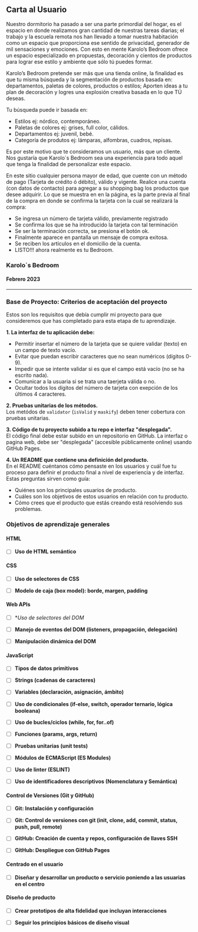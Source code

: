 ## Carta al Usuario

Nuestro dormitorio ha pasado a ser una parte primordial del hogar, es el espacio en donde realizamos gran cantidad de nuestras tareas diarias; el trabajo y la escuela remota nos han llevado a tomar nuestra habitación como un espacio que proporciona ese sentido de privacidad, generador de mil sensaciones y emociones. Con esto en mente Karolo’s Bedroom ofrece un espacio especializado en propuestas, decoración y cientos de productos para lograr ese estilo y ambiente que sólo tú puedes formar.

Karolo’s Bedroom pretende ser más que una tienda online, la finalidad es que tu misma búsqueda y la segmentación de productos basada en: departamentos, paletas de colores, productos o estilos; Aporten ideas a tu plan  de decoración y logres una explosión creativa basada en lo que TÚ deseas.

Tu búsqueda puede ir basada en: 

* Estilos
ej: nórdico, contemporáneo.
* Paletas de colores 
ej: grises, full color, cálidos.
* Departamentos
ej: juvenil, bebé.
* Categoría de produtos
ej: lámparas, alfombras, cuadros, repisas.

Es por este motivo que te consideramos un usuario, más que un cliente. Nos gustaría que Karolo´s Bedroom sea una experiencia para todo aquel que tenga la finalidad de personalizar este espacio.

En este sitio cualquier persona mayor de edad, que cuente con un método de pago (Tarjeta de crédito ó débito), válido y vigente. Realice una cuenta (con datos de contacto) para agregar a su shopping bag los productos que desee adquirir. Lo que se muestra en en la página, es la parte previa al final de la compra en donde se confirma la tarjeta con la cual se realizará la compra:  

* Se ingresa un número de tarjeta válido, previamente registrado
* Se confirma los que se ha introducido la tarjeta con tal terminación
* Se ser la terminación correcta, se presiona el botón ok.
* Finalmente aparece en pantalla un mensaje de compra exitosa.
* Se reciben los artículos en el domicilio de la cuenta.
* LISTO!!! ahora realmente es tu Bedroom.

### Karolo´s Bedroom 
#### Febrero 2023

***


### Base de Proyecto: Criterios de aceptación del proyecto

Estos son los requisitos que debía cumplir mi proyecto para que consideremos que has completado para esta etapa de tu aprendizaje.

**1. La interfaz de tu aplicación debe:**

* Permitir insertar el número de la tarjeta que se quiere validar (texto) en un campo de texto vacío. 
* Evitar que puedan escribir caracteres que no sean numéricos (dígitos 0-9).  
* Impedir que se intente validar si es que el campo está vacío (no se ha escrito nada).  
* Comunicar a la usuaria si se trata una taerjeta válida o no.  
* Ocultar todos los dígitos del número de tarjeta con exepción de los últimos
  4 caracteres.  

**2. Pruebas unitarias de los métodos.**  
Los metódos de `validator` (`isValid` y `maskify`) deben tener cobertura con
pruebas unitarias.

**3. Código de tu proyecto subido a tu repo e interfaz "desplegada".**  
El código final debe estar subido en un repositorio en GitHub. La interfaz o
pagina web, debe ser "desplegada" (accesible públicamente online) usando
GitHub Pages.
  
**4. Un README que contiene una definición del producto.**  
En el README cuéntanos cómo pensaste en los usuarios y cuál fue tu proceso
para definir el producto final a nivel de experiencia y de interfaz.  
Estas preguntas sirven como guía:

* Quiénes son los principales usuarios de producto.
* Cuáles son los objetivos de estos usuarios en relación con tu producto.
* Cómo crees que el producto que estás creando está resolviendo sus problemas.


### Objetivos de aprendizaje generales

#### HTML

- [ ] **Uso de HTML semántico**


#### CSS

- [ ] **Uso de selectores de CSS**

- [ ] **Modelo de caja (box model): borde, margen, padding**


#### Web APIs

- [ ] **Uso de selectores del DOM*

- [ ] **Manejo de eventos del DOM (listeners, propagación, delegación)**

- [ ] **Manipulación dinámica del DOM**


#### JavaScript

- [ ] **Tipos de datos primitivos**

- [ ] **Strings (cadenas de caracteres)**

- [ ] **Variables (declaración, asignación, ámbito)**

- [ ] **Uso de condicionales (if-else, switch, operador ternario, lógica booleana)**

- [ ] **Uso de bucles/ciclos (while, for, for..of)**

- [ ] **Funciones (params, args, return)**

- [ ] **Pruebas unitarias (unit tests)**

- [ ] **Módulos de ECMAScript (ES Modules)**

- [ ] **Uso de linter (ESLINT)**

- [ ] **Uso de identificadores descriptivos (Nomenclatura y Semántica)**


#### Control de Versiones (Git y GitHub)

- [ ] **Git: Instalación y configuración**

- [ ] **Git: Control de versiones con git (init, clone, add, commit, status, push, pull, remote)**

- [ ] **GitHub: Creación de cuenta y repos, configuración de llaves SSH**

- [ ] **GitHub: Despliegue con GitHub Pages**


#### Centrado en el usuario

- [ ] **Diseñar y desarrollar un producto o servicio poniendo a las usuarias en el centro**


#### Diseño de producto

- [ ] **Crear prototipos de alta fidelidad que incluyan interacciones**

- [ ] **Seguir los principios básicos de diseño visual**

